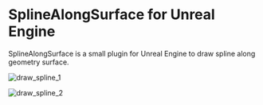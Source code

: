 # SplineAlongSurface for Unreal Engine
SplineAlongSurface is a small plugin for Unreal Engine to draw spline along geometry surface.

![draw_spline_1](https://github.com/user-attachments/assets/bd2b4377-a7fb-4332-bd6d-303b0badfb11)

![draw_spline_2](https://github.com/user-attachments/assets/15c42c16-c7e8-480a-a4d9-4c0e160fa406)
